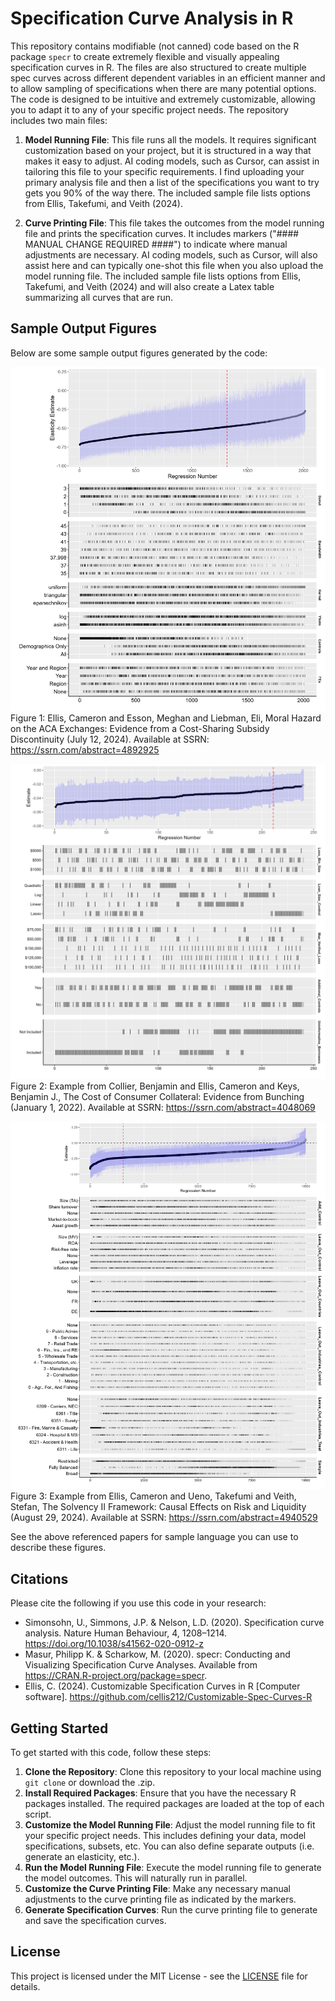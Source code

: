# Specification Curve Analysis in R

This repository contains modifiable (not canned) code based on the R package `specr` to create extremely flexible and visually appealing specification curves in R. The files are also structured to create multiple spec curves across different dependent variables in an efficient manner and to allow sampling of specifications when there are many potential options. The code is designed to be intuitive and extremely customizable, allowing you to adapt it to any of your specific project needs. The repository includes two main files:

1. **Model Running File**: This file runs all the models. It requires significant customization based on your project, but it is structured in a way that makes it easy to adjust. AI coding models, such as Cursor, can assist in tailoring this file to your specific requirements. I find uploading your primary analysis file and then a list of the specifications you want to try gets you 90% of the way there. The included sample file lists options from Ellis, Takefumi, and Veith (2024).

2. **Curve Printing File**: This file takes the outcomes from the model running file and prints the specification curves. It includes markers ("#### MANUAL CHANGE REQUIRED ####") to indicate where manual adjustments are necessary. AI coding models, such as Cursor, will also assist here and can typically one-shot this file when you also upload the model running file. The included sample file lists options from Ellis, Takefumi, and Veith (2024) and will also create a Latex table summarizing all curves that are run.

## Sample Output Figures

Below are some sample output figures generated by the code:

![Sample Figure 1](./Sample_Output/SpecCurve.png)
Figure 1: Ellis, Cameron and Esson, Meghan and Liebman, Eli, Moral Hazard on the ACA Exchanges: Evidence from a Cost-Sharing Subsidy Discontinuity (July 12, 2024). Available at SSRN: https://ssrn.com/abstract=4892925 

![Sample Figure 2](./Sample_Output/spec_curve_treat.png)
Figure 2: Example from Collier, Benjamin and Ellis, Cameron and Keys, Benjamin J., The Cost of Consumer Collateral: Evidence from Bunching (January 1, 2022).  Available at SSRN: https://ssrn.com/abstract=4048069 

![Sample Figure 3](./Sample_Output/spec_curve_pca_liq_b.png)
Figure 3: Example from Ellis, Cameron and Ueno, Takefumi and Veith, Stefan, The Solvency II Framework: Causal Effects on Risk and Liquidity (August 29, 2024). Available at SSRN: https://ssrn.com/abstract=4940529 

See the above referenced papers for sample language you can use to describe these figures.

## Citations

Please cite the following if you use this code in your research:

- Simonsohn, U., Simmons, J.P. & Nelson, L.D. (2020). Specification curve analysis. Nature Human Behaviour, 4, 1208–1214. https://doi.org/10.1038/s41562-020-0912-z
- Masur, Philipp K. & Scharkow, M. (2020). specr: Conducting and Visualizing Specification Curve Analyses. Available from https://CRAN.R-project.org/package=specr.
- Ellis, C. (2024). Customizable Specification Curves in R [Computer software]. https://github.com/cellis212/Customizable-Spec-Curves-R

## Getting Started

To get started with this code, follow these steps:

1. **Clone the Repository**: Clone this repository to your local machine using `git clone` or download the .zip. 
2. **Install Required Packages**: Ensure that you have the necessary R packages installed. The required packages are loaded at the top of each script.
3. **Customize the Model Running File**: Adjust the model running file to fit your specific project needs. This includes defining your data, model specifications, subsets, etc. You can also define separate outputs (i.e. generate an elasticity, etc.).
4. **Run the Model Running File**: Execute the model running file to generate the model outcomes. This will naturally run in parallel.
5. **Customize the Curve Printing File**: Make any necessary manual adjustments to the curve printing file as indicated by the markers.
6. **Generate Specification Curves**: Run the curve printing file to generate and save the specification curves.

## License

This project is licensed under the MIT License - see the [LICENSE](LICENSE) file for details.

